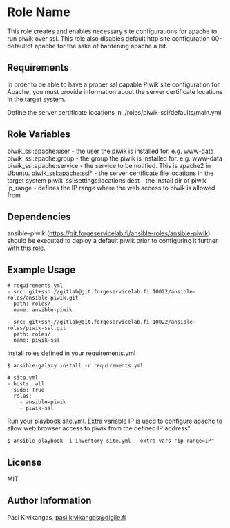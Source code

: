 Role Name
=========

This role creates and enables necessary site configurations for apache to run piwik over ssl. This role also disables default http site configuration 00-defaultof apache for the sake of hardening apache a bit.

Requirements
------------

In order to be able to have a proper ssl capable Piwik site configuration for Apache, you must provide information about the server certificate locations in the target system.

Define the server certificate locations in ./roles/piwik-ssl/defaults/main.yml

Role Variables
--------------

piwik_ssl:apache:user - the user the piwik is installed for. e.g. www-data
piwik_ssl:apache:group - the group the piwik is installed for. e.g. www-data
piwik_ssl:apache:service - the service to be notified. This is apache2 in Ubuntu.
piwik_ssl:apache:ssl* - the server certificate file locations in the target system
piwik_ssl:settings:locations:dest - the install dir of piwik
ip_range - defines the IP range where the web access to piwik is allowed from

Dependencies
------------

ansible-piwik (https://git.forgeservicelab.fi/ansible-roles/ansible-piwik) should be executed to deploy a default piwik prior to configuring it further with this role.

Example Usage
----------------

````
# requirements.yml
- src: git+ssh://gitlab@git.forgeservicelab.fi:10022/ansible-roles/ansible-piwik.git
  path: roles/
  name: ansible-piwik

- src: git+ssh://gitlab@git.forgeservicelab.fi:10022/ansible-roles/piwik-ssl.git
  path: roles/
  name: piwik-ssl
````

Install roles defined in your requirements.yml

````
$ ansible-galaxy install -r requirements.yml
````

````
# site.yml
- hosts: all
  sudo: True
  roles:
    - ansible-piwik
    - piwik-ssl
````
Run your playbook site.yml. Extra variable IP is used to configure apache to allow web browser access to piwik from the defined IP address"

````
$ ansible-playbook -i inventory site.yml --extra-vars "ip_range=IP"
````

License
-------

MIT

Author Information
------------------

Pasi Kivikangas, pasi.kivikangas@digile.fi
